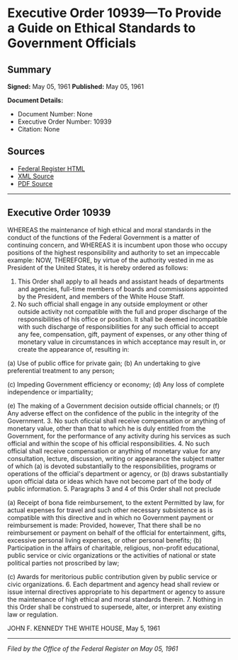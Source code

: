 # Executive Order 10939—To Provide a Guide on Ethical Standards to Government Officials

## Summary

**Signed:** May 05, 1961
**Published:** May 05, 1961

**Document Details:**
- Document Number: None
- Executive Order Number: 10939
- Citation: None

## Sources
- [Federal Register HTML](https://www.presidency.ucsb.edu/documents/executive-order-10939-provide-guide-ethical-standards-government-officials)
- [XML Source](None)
- [PDF Source](None)

---

## Executive Order 10939

WHEREAS the maintenance of high ethical and moral standards in the conduct of the functions of the Federal Government is a matter of continuing concern, and
WHEREAS it is incumbent upon those who occupy positions of the highest responsibility and authority to set an impeccable example:
NOW, THEREFORE, by virtue of the authority vested in me as President of the United States, it is hereby ordered as follows:
1. This Order shall apply to all heads and assistant heads of departments and agencies, full-time members of boards and commissions appointed by the President, and members of the White House Staff.
2. No such official shall engage in any outside employment or other outside activity not compatible with the full and proper discharge of the responsibilities of his office or position. It shall be deemed incompatible with such discharge of responsibilities for any such official to accept any fee, compensation, gift, payment of expenses, or any other thing of monetary value in circumstances in which acceptance may result in, or create the appearance of, resulting in:

(a) Use of public office for private gain;
(b) An undertaking to give preferential treatment to any person;

(c) Impeding Government efficiency or economy;
(d) Any loss of complete independence or impartiality;

(e) The making of a Government decision outside official channels; or
(f) Any adverse effect on the confidence of the public in the integrity of the Government.
3. No such oficcial shall receive compensation or anything of monetary value, other than that to which he is duly entitled from the Government, for the performance of any activity during his services as such official and within the scope of his official responsibilities.
4. No such official shall receive compensation or anything of monetary value for any consultation, lecture, discussion, writing or appearance the subject matter of which (a) is devoted substantially to the responsibilities, programs or operations of the official's department or agency, or (b) draws substantially upon official data or ideas which have not become part of the body of public information.
5. Paragraphs 3 and 4 of this Order shall not preclude

(a) Receipt of bona fide reimbursement, to the extent Permitted by law, for actual expenses for travel and such other necessary subsistence as is compatible with this directive and in which no Government payment or reimbursement is made: Provided, however, That there shall be no reimbursement or payment on behalf of the offlcial for entertainment, gifts, excessive personal living expenses, or other personal benefits;
(b) Participation in the affairs of charitable, religious, non-profit educational, public service or civic organizations or the activities of national or state political parties not proscribed by law;

(c) Awards for meritorious public contribution given by public service or civic organizations.
6. Each department and agency head shall review or issue internal directives appropriate to his department or agency to assure the maintenance of high ethical and moral standards therein.
7. Nothing in this Order shall be construed to supersede, alter, or interpret any existing law or regulation.

JOHN F. KENNEDY
THE WHITE HOUSE,
May 5, 1961

---

*Filed by the Office of the Federal Register on May 05, 1961*
